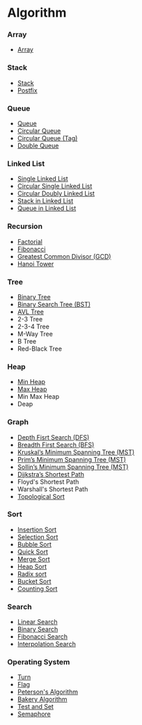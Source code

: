 # Algorithm
### Array
* [Array](https://github.com/wuling31715/algorithm/blob/master/array/array.ipynb)
### Stack
* [Stack](https://github.com/wuling31715/algorithm/blob/master/stack/stack.ipynb)
* [Postfix](https://github.com/wuling31715/algorithm/blob/master/stack/postfix.ipynb)
### Queue
* [Queue](https://github.com/wuling31715/algorithm/blob/master/queue/queue.ipynb)
* [Circular Queue](https://github.com/wuling31715/algorithm/blob/master/queue/circular_queue.ipynb)
* [Circular Queue (Tag)](https://github.com/wuling31715/algorithm/blob/master/queue/circular_queue_tag.ipynb)
* [Double Queue](https://github.com/wuling31715/algorithm/blob/master/queue/double_queue.ipynb)
### Linked List
* [Single Linked List](https://github.com/wuling31715/algorithm/blob/master/linked_list/single_linked_list.ipynb)
* [Circular Single Linked List](https://github.com/wuling31715/algorithm/blob/master/linked_list/circular_single_linked_list.ipynb)
* [Circular Doubly Linked List](https://github.com/wuling31715/algorithm/blob/master/linked_list/circular_doubly_linked_list.ipynb)
* [Stack in Linked List](https://github.com/wuling31715/algorithm/blob/master/linked_list/stack_in_linked_list.ipynb)
* [Queue in Linked List](https://github.com/wuling31715/algorithm/blob/master/linked_list/queue_in_linked_list.ipynb)
### Recursion
* [Factorial](https://github.com/wuling31715/algorithm/blob/master/recursion/factorial.ipynb)
* [Fibonacci](https://github.com/wuling31715/algorithm/blob/master/recursion/fibonacci.ipynb)
* [Greatest Common Divisor (GCD)](https://github.com/wuling31715/algorithm/blob/master/recursion/greatest_common_divisor.ipynb)
* [Hanoi Tower](https://github.com/wuling31715/algorithm/blob/master/recursion/hanoi_tower.ipynb)
### Tree
* [Binary Tree](https://github.com/wuling31715/algorithm/blob/master/tree/binary_tree.ipynb)
* [Binary Search Tree (BST)](https://github.com/wuling31715/algorithm/blob/master/tree/binary_search_tree.ipynb)
* [AVL Tree](https://github.com/wuling31715/algorithm/blob/master/tree/avl_tree.ipynb)
* 2-3 Tree
* 2-3-4 Tree
* M-Way Tree
* B Tree
* Red-Black Tree
### Heap
* [Min Heap](https://github.com/wuling31715/algorithm/blob/master/heap/min_heap.ipynb)
* [Max Heap](https://github.com/wuling31715/algorithm/blob/master/heap/max_heap.ipynb)
* Min Max Heap
* Deap
### Graph
* [Depth Fisrt Search (DFS)](https://github.com/wuling31715/algorithm/blob/master/graph/depth_first_search.ipynb)
* [Breadth First Search (BFS)](https://github.com/wuling31715/algorithm/blob/master/graph/breadth_first_search.ipynb)
* [Kruskal’s Minimum Spanning Tree (MST)](https://github.com/wuling31715/algorithm/blob/master/graph/kruskals_minimum_spanning_tree.ipynb)
* [Prim’s Minimum Spanning Tree (MST)](https://github.com/wuling31715/algorithm/blob/master/graph/prims_minimum_spanning_tree.ipynb)
* [Sollin’s Minimum Spanning Tree (MST)](https://github.com/wuling31715/algorithm/blob/master/graph/sollin_minimum_spanning_tree.ipynb)
* [Dijkstra’s Shortest Path](https://github.com/wuling31715/algorithm/blob/master/graph/dijkstras_shortest_path.ipynb)
* Floyd's Shortest Path
* Warshall's Shortest Path
* [Topological Sort](https://github.com/wuling31715/algorithm/blob/master/graph/topological_sort.ipynb)
### Sort
* [Insertion Sort](https://github.com/wuling31715/algorithm/blob/master/sort/insertion_sort.ipynb)
* [Selection Sort](https://github.com/wuling31715/algorithm/blob/master/sort/selection_sort.ipynb)
* [Bubble Sort](https://github.com/wuling31715/algorithm/blob/master/sort/bubble_sort.ipynb)
* [Quick Sort](https://github.com/wuling31715/algorithm/blob/master/sort/quick_sort.ipynb)
* [Merge Sort](https://github.com/wuling31715/algorithm/blob/master/sort/merge_sort.ipynb)
* [Heap Sort](https://github.com/wuling31715/algorithm/blob/master/sort/heap_sort.ipynb)
* [Radix sort](https://github.com/wuling31715/algorithm/blob/master/sort/radix_sort.ipynb)
* [Bucket Sort](https://github.com/wuling31715/algorithm/blob/master/sort/bucket_sort.ipynb)
* [Counting Sort](https://github.com/wuling31715/algorithm/blob/master/sort/counting_sort.ipynb)
### Search
* [Linear Search](https://github.com/wuling31715/algorithm/blob/master/search/linear_search.ipynb)
* [Binary Search](https://github.com/wuling31715/algorithm/blob/master/search/binary_search.ipynb)
* [Fibonacci Search](https://github.com/wuling31715/algorithm/blob/master/search/fibonacci_search.ipynb)
* [Interpolation Search](https://github.com/wuling31715/algorithm/blob/master/search/interpolation_search.ipynb)
### Operating System
* [Turn](https://github.com/wuling31715/algorithm/blob/master/operating_system/turn.ipynb)
* [Flag](https://github.com/wuling31715/algorithm/blob/master/operating_system/flag.ipynb)
* [Peterson's Algorithm](https://github.com/wuling31715/algorithm/blob/master/operating_system/peterson.ipynb)
* [Bakery Algorithm](https://github.com/wuling31715/algorithm/blob/master/operating_system/bakery.ipynb)
* [Test and Set](https://github.com/wuling31715/algorithm/blob/master/operating_system/test_and_set.ipynb)
* [Semaphore](https://github.com/wuling31715/algorithm/blob/master/operating_system/semaphore.ipynb)